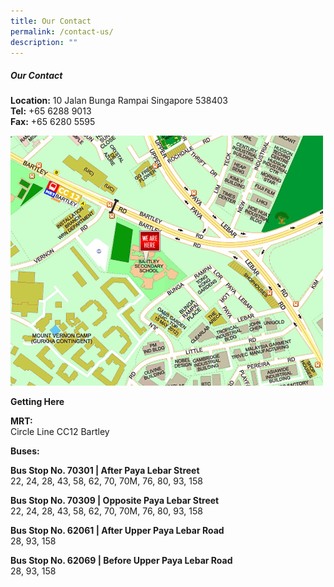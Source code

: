 ```yaml
---
title: Our Contact
permalink: /contact-us/
description: ""
---
```

##### Our Contact

**Location:** 10 Jalan Bunga Rampai Singapore 538403  
**Tel:** +65 6288 9013  
**Fax:** +65 6280 5595

![](/images/BartleyMap.jpg)

**Getting Here**  
  
**MRT:**  
Circle Line CC12 Bartley  
  
**Buses:**  
  
**Bus Stop No. 70301 | After Paya Lebar Street**  
22, 24, 28, 43, 58, 62, 70, 70M, 76, 80, 93, 158

**Bus Stop No. 70309 | Opposite Paya Lebar Street**  
22, 24, 28, 43, 58, 62, 70, 70M, 76, 80, 93, 158  
  
**Bus Stop No. 62061 | After Upper Paya Lebar Road**  
28, 93, 158  
  
**Bus Stop No. 62069 | Before Upper Paya Lebar Road**  
28, 93, 158
